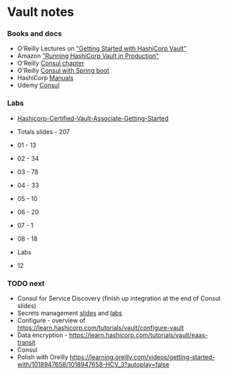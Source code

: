 # Vault notes

### Books and docs

* O'Reilly Lectures on ["Getting Started with HashiCorp Vault"](https://learning.oreilly.com/videos/getting-started-with/1018947658/)
* Amazon ["Running HashiCorp Vault in Production"](https://www.amazon.com/Running-HashiCorp-Vault-Production-McTeer-ebook/dp/B08JJLGMZ3/ref=sr_1_2)
* O'Reilly [Consul chapter](https://learning.oreilly.com/library/view/hands-on-infrastructure-monitoring/9781789612349/d8c01db8-8675-4bda-b0d5-71301bd187a5.xhtml)
* O'Reilly [Consul with Spring boot](https://learning.oreilly.com/library/view/mastering-spring-cloud/9781788475433/82644fbb-5beb-4bf5-838f-cd65790d95bb.xhtml)
* HashiCorp [Manuals](https://learn.hashicorp.com/)
* Udemy [Consul](https://www.udemy.com/course/hashicorp-consul/) 

### Labs

* [Hashicorp-Certified-Vault-Associate-Getting-Started](https://github.com/ned1313/Hashicorp-Certified-Vault-Associate-Getting-Started)

* Totals slides - 207
* 01 - 13
* 02 - 34
* 03 - 78
* 04 - 33
* 05 - 10  
* 06 - 20
* 07 - 1
* 08 - 18
  
* Labs
* 12

### TODO next
* Consul for Service Discovery (finish up integration at the end of Consul slides)
* Secrets management [slides](../slides/Vault_configuration.md) and [labs](https://learn.hashicorp.com/tutorials/vault/static-secrets)
* Configure - overview of https://learn.hashicorp.com/tutorials/vault/configure-vault
* Data encryption - https://learn.hashicorp.com/tutorials/vault/eaas-transit
* Consul
* Polish with Oreilly https://learning.oreilly.com/videos/getting-started-with/1018947658/1018947658-HCV_3?autoplay=false

